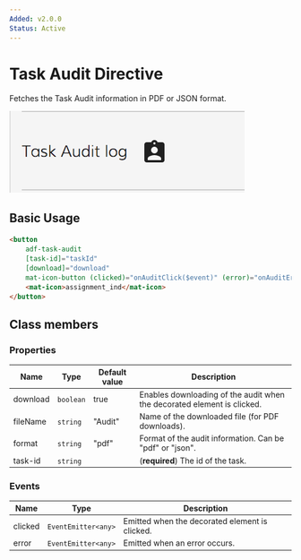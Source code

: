 ```yaml
---
Added: v2.0.0
Status: Active
---
```


# Task Audit Directive

Fetches the Task Audit information in PDF or JSON format.

![adf-task-audit-directive](../docassets/images/adf-task-audit-directive.png)

## Basic Usage

```html
<button
    adf-task-audit
    [task-id]="taskId"
    [download]="download"
    mat-icon-button (clicked)="onAuditClick($event)" (error)="onAuditError($event)" >
    <mat-icon>assignment_ind</mat-icon>
</button>
```

## Class members

### Properties

| Name | Type | Default value | Description |
| -- | -- | -- | -- |
| download | `boolean` | true | Enables downloading of the audit when the decorated element is clicked. |
| fileName | `string` | "Audit" | Name of the downloaded file (for PDF downloads). |
| format | `string` | "pdf" | Format of the audit information. Can be "pdf" or "json". |
| task-id | `string` |  | (**required**) The id of the task. |

### Events

| Name | Type | Description |
| -- | -- | -- |
| clicked | `EventEmitter<any>` | Emitted when the decorated element is clicked. |
| error | `EventEmitter<any>` | Emitted when an error occurs. |
